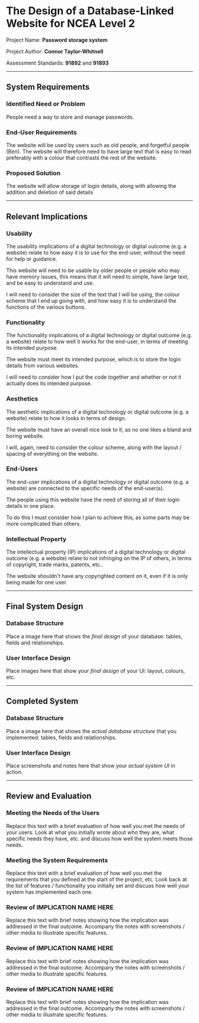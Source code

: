 # The Design of a Database-Linked Website for NCEA Level 2

Project Name: **Password storage system**

Project Author: **Connor Taylor-Whitnell**

Assessment Standards: **91892** and **91893**


-------------------------------------------------

## System Requirements

### Identified Need or Problem

People need a way to store and manage passwords.

### End-User Requirements

The website will be used by users such as old people, and forgetful people (Ben). The website will therefore need to have large text that is easy to read preferably with a colour that contrasts the rest of the website.

### Proposed Solution

The website will allow storage of login details, along with allowing the addition and deletion of said details 


-------------------------------------------------

## Relevant Implications

### Usability

The usability implications of a digital technology or digital outcome (e.g. a website) relate to how easy it is to use for the end-user, without the need for help or guidance.

This website will need to be usable by older people or people who may have memory issues, this means that it will need to simple, have large text, and be easy to understand and use.

I will need to consider the size of the text that I will be using, the colour scheme that I end up going with, and how easy it is to understand the functions of the various buttons.

### Functionality

The functionality implications of a digital technology or digital outcome (e.g. a website) relate to how well it works for the end-user, in terms of meeting its intended purpose.

The website must meet its intended purpose, which is to store the login details from various websites.

I will need to consider how I put the code together and whether or not it actually does its intended purpose.

### Aesthetics

The aesthetic implications of a digital technology or digital outcome (e.g. a website) relate to how it looks in terms of design.

The website must have an overall nice look to it, as no one likes a bland and boring website.

I will, again, need to consider the colour scheme, along with the layout / spacing of everything on the website.

### End-Users

The end-user implications of a digital technology or digital outcome (e.g. a website) are connected to the specific needs of the end-user(s).

The people using this website have the need of storing all of their login details in one place.

To do this I must consider how I plan to achieve this, as some parts may be more complicated than others.

### Intellectual Property

The intellectual property (IP) implications of a digital technology or digital outcome (e.g. a website) relate to not infringing on the IP of others, in terms of copyright, trade marks, patents, etc..

The website shouldn't have any copyrighted content on it, even if it is only being made for one user.


-------------------------------------------------

## Final System Design

### Database Structure

Place a image here that shows the *final design* of your database: tables, fields and relationships.

### User Interface Design

Place images here that show your *final design* of your UI: layout, colours, etc.


-------------------------------------------------

## Completed System

### Database Structure

Place a image here that shows the *actual database structure* that you implemented: tables, fields and relationships.

### User Interface Design

Place screenshots and notes here that show your *actual system UI* in action.


-------------------------------------------------

## Review and Evaluation

### Meeting the Needs of the Users

Replace this text with a brief evaluation of how well you met the needs of your users. Look at what you initially wrote about who they are, what specific needs they have, etc. and discuss how well the system meets those needs.

### Meeting the System Requirements

Replace this text with a brief evaluation of how well you met the requirements that you defined at the start of the project, etc. Look back at the list of features / functionality you initially set and discuss how well your system has implemented each one.

### Review of IMPLICATION NAME HERE

Replace this text with brief notes showing how the implication was addressed in the final outcome. Accompany the notes with screenshots / other media to illustrate specific features.

### Review of IMPLICATION NAME HERE

Replace this text with brief notes showing how the implication was addressed in the final outcome. Accompany the notes with screenshots / other media to illustrate specific features.

### Review of IMPLICATION NAME HERE

Replace this text with brief notes showing how the implication was addressed in the final outcome. Accompany the notes with screenshots / other media to illustrate specific features.

